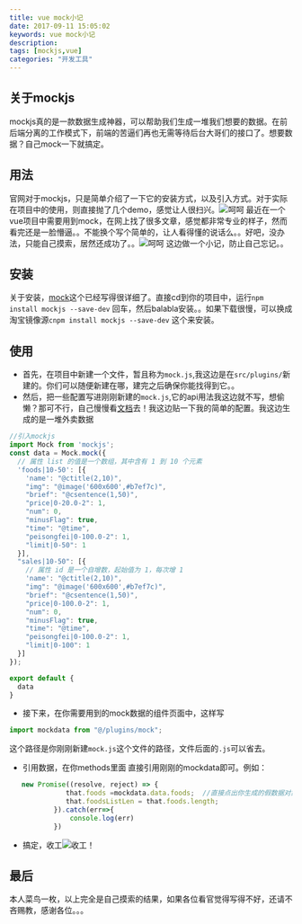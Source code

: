 ```yaml
---
title: vue mock小记
date: 2017-09-11 15:05:02
keywords: vue mock小记
description:
tags: [mockjs,vue]
categories: "开发工具"
---
```


## 关于mockjs
mockjs真的是一款数据生成神器，可以帮助我们生成一堆我们想要的数据。在前后端分离的工作模式下，前端的苦逼们再也无需等待后台大哥们的接口了。想要数据？自己mock一下就搞定。
## 用法
官网对于mockjs，只是简单介绍了一下它的安装方式，以及引入方式。对于实际在项目中的使用，则直接抛了几个demo，感觉让人很扫兴。![呵呵](http://oughko11e.bkt.clouddn.com/1.png)
最近在一个vue项目中需要用到mock，在网上找了很多文章，感觉都非常专业的样子，然而看完还是一脸懵逼。。不能换个写个简单的，让人看得懂的说话么。。好吧，没办法，只能自己摸索，居然还成功了。。![呵呵](http://oughko11e.bkt.clouddn.com/2.png) 这边做一个小记，防止自己忘记。。
<!--more-->
## 安装
关于安装，[mock](https://github.com/nuysoft/Mock/wiki/Getting-Started)这个已经写得很详细了。直接cd到你的项目中，运行`npm install mockjs --save-dev` 回车，然后balabla安装。。如果下载很慢，可以换成淘宝镜像源`cnpm install mockjs --save-dev` 这个来安装。

## 使用

* 首先，在项目中新建一个文件，暂且称为`mock.js`,我这边是在`src/plugins/`新建的。你们可以随便新建在哪，建完之后确保你能找得到它。。
* 然后，把一些配置写进刚刚新建的`mock.js`,它的api用法我这边就不写，想偷懒？那可不行，自己慢慢看[文档](http://mockjs.com/examples.html)去！我这边贴一下我的简单的配置。我这边生成的是一堆外卖数据
``` javascript
//引入mockjs
import Mock from 'mockjs';
const data = Mock.mock({
  // 属性 list 的值是一个数组，其中含有 1 到 10 个元素
  'foods|10-50': [{
    'name': "@ctitle(2,10)",
    "img": "@image('600x600',#b7ef7c)",
    "brief": "@csentence(1,50)",
    "price|0-20.0-2": 1,
    "num": 0,
    "minusFlag": true,
    "time": "@time",
    "peisongfei|0-100.0-2": 1,
    "limit|0-50": 1
  }],
  "sales|10-50": [{
    // 属性 id 是一个自增数，起始值为 1，每次增 1
    'name': "@ctitle(2,10)",
    "img": "@image('600x600',#b7ef7c)",
    "brief": "@csentence(1,50)",
    "price|0-100.0-2": 1,
    "num": 0,
    "minusFlag": true,
    "time": "@time",
    "peisongfei|0-100.0-2": 1,
    "limit|0-100": 1
  }]
});

export default {
  data
}
```
* 接下来，在你需要用到的mock数据的组件页面中，这样写
```javascript 
import mockdata from "@/plugins/mock";
```
这个路径是你刚刚新建`mock.js`这个文件的路径，文件后面的`.js`可以省去。
* 引用数据，在你methods里面 直接引用刚刚的mockdata即可。例如：
 ```javascript
    new Promise((resolve, reject) => {
               that.foods =mockdata.data.foods;  //直接点出你生成的假数据对象即可
               that.foodsListLen = that.foods.length;
            }).catch(err=>{
                console.log(err)
            })
 ```
* 搞定，收工![收工](http://oughko11e.bkt.clouddn.com/3.png)！

## 最后
本人菜鸟一枚，以上完全是自己摸索的结果，如果各位看官觉得写得不好，还请不吝赐教，感谢各位。。。